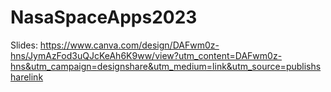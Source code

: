 # NasaSpaceApps2023

Slides:
https://www.canva.com/design/DAFwm0z-hns/JymAzFod3uQJcKeAh6K9ww/view?utm_content=DAFwm0z-hns&utm_campaign=designshare&utm_medium=link&utm_source=publishsharelink


